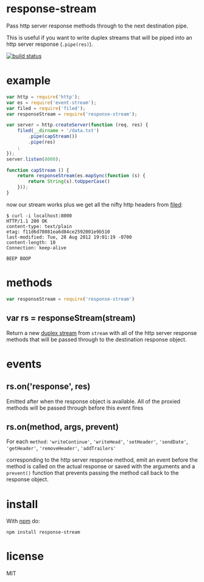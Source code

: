 # response-stream

Pass http server response methods through to the next destination pipe.

This is useful if you want to write duplex streams that will be piped into an
http server response (`.pipe(res)`).

[![build status](https://secure.travis-ci.org/substack/response-stream.png)](http://travis-ci.org/substack/response-stream)

# example

``` js
var http = require('http');
var es = require('event-stream');
var filed = require('filed');
var responseStream = require('response-stream');

var server = http.createServer(function (req, res) {
    filed(__dirname + '/data.txt')
        .pipe(capStream())
        .pipe(res)
    ;
});
server.listen(8000);

function capStream () {
    return responseStream(es.mapSync(function (s) {
        return String(s).toUpperCase()
    }));
}
```
now our stream works plus we get all the nifty http headers from
[filed](http://github.com/mikeal/filed):

```
$ curl -i localhost:8000
HTTP/1.1 200 OK
content-type: text/plain
etag: f11d6d78081ea6d84ce2592001e9b510
last-modified: Tue, 28 Aug 2012 19:01:19 -0700
content-length: 10
Connection: keep-alive

BEEP BOOP
```

# methods

``` js
var responseStream = require('response-stream')
```

## var rs = responseStream(stream)

Return a new [duplex stream](http://github.com/substack/stream-handbook#duplex)
from `stream` with all of the http server response methods that will be passed
through to the destination response object.

# events

## rs.on('response', res)

Emitted after when the response object is available. All of the proxied methods
will be passed through before this event fires

## rs.on(method, args, prevent)

For each `method`: `'writeContinue'`, `'writeHead'`, `'setHeader'`,
`'sendDate'`, `'getHeader'`, `'removeHeader'`, `'addTrailers'`

corresponding to the http server response method, emit an event before the
method is called on the actual response or saved with the arguments and a
`prevent()` function that prevents passing the method call back to the response
object.

# install

With [npm](https://npmjs.org) do:

```
npm install response-stream
```

# license

MIT
